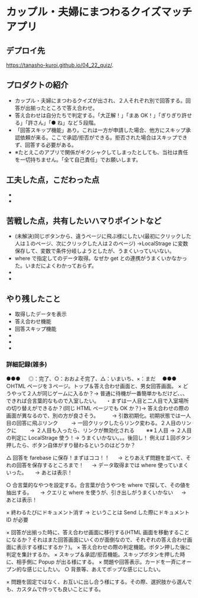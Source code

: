 # カップル・夫婦にまつわるクイズマッチアプリ

## デプロイ先

https://tanasho-kuroi.github.io/04_22_quiz/.

## プロダクトの紹介

-  カップル・夫婦にまつわるクイズが出され、２人それぞれ別で回答する。回答が出揃ったところで答え合わせ。
-  答え合わせは自分たちで判定する。「大正解！」「まあ OK！」「ぎりぎり許せる」「許さん」「● ね」など５段階。
-  「回答スキップ機能」あり。これは一方が申請した場合、他方にスキップ承認依頼が来る。ここで承認/拒否ができる。拒否された場合はスキップできず、回答する必要がある。
-  ※たとえこのアプリで関係がギクシャクしてしまったとしても、当社は責任を一切持ちません。「全て自己責任」でお願いします。

## 工夫した点，こだわった点

-
-

## 苦戦した点，共有したいハマりポイントなど

-  (未解決)同じボタンから、違うページに飛ぶ様にしたい(最初にクリックした人は１のページ、次にクリックした人は２のページ)
   →LocalStrage に変数保存して、変数で条件分岐しようとしたが、うまくいっていいない。
-  where で指定してのデータ取得。なぜか get との連携がうまくいかなかった。いまだによくわかっておらず。
-
-

## やり残したこと

-  取得したデータを表示
-  答え合わせ機能
-  回答スキップ機能
-
-
-

### 詳細記録(雑多)

●●● 　 ◎：完了、○：おおよそ完了、△：いまいち、×：まだ　 ●●●
○HTML ページを３ページ。トップ＆答え合わせ画面と、男女回答画面。
× どうやって２人が同じゲームに入るか？→ 普通に待機が一番簡単かもだけど、、、できれば合言葉的なもので入室したい。
　・まずは一人目と二人目で入室場所の切り替えができるか？(同じ HTML ページでも OK か？)→ 答え合わせの際の画面が異なるので、別の方が良さそう。
　　 → 引数初期化。初期状態では一人目の回答に飛ぶリンク
　　 → 一回クリックしたらリンク変わる。２人目のリンクに
　　 → ２人目も入ったら、リンクが無効化される
　　※※１人目 → ２人目の判定に LocalStrage 使う！→ うまくいかない。。。後回し！
例えば１回ボタン押したら、ボタン自体がすり替わるというのはどうか？

△ 回答を farebase に保存！まずはココ！！
　 → とりあえず問題を並べて、それの回答を保存するところまで！
　 → データ取得までは where 使っていまくいった。
　 → あとは表示！

○ 合言葉的なやつを設定する。合言葉が合うやつを where で探して、その値を抽出する。
　 → クエリと where を使うが、引き出しがうまくいかない
　 → あとは表示！

× 終わるたびにドキュメント消す → ということは Send した際にドキュメント ID が必要

× 回答が出揃った時に、答え合わせ画面に移行する(HTML 画面を移動することになるか？それはまた回答画面にいくのが面倒なので、それぞれの答え合わせ画面に表示する様にするか？)。
× 答え合わせの際の判定機能。ボタン押した後に判定を集計するか。
× スキップ＆承認/拒否機能。スキップボタンを押した時に、相手側に Popup が出る様にする。
× 問題や回答表示。カードを一斉にオープン的な感じにしたい。
○ 背景等、あえてポップな感じにしたい。

× 問題を固定ではなく、お互いに出し合う様にする。その際、選択肢から選んでも、カスタムで作っても良いことにする。
